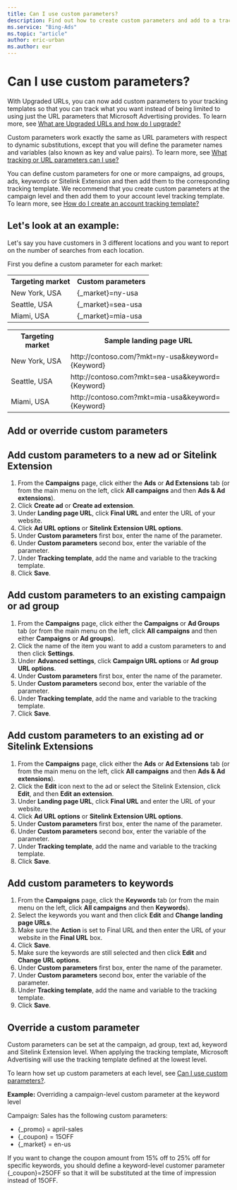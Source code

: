 ```yaml
---
title: Can I use custom parameters?
description: Find out how to create custom parameters and add to a tracking template.
ms.service: "Bing-Ads"
ms.topic: "article"
author: eric-urban
ms.author: eur
---
```


# Can I use custom parameters?

With Upgraded URLs, you can now add custom parameters to your tracking templates so that you can track what you want instead of being limited to using just the URL parameters that Microsoft Advertising provides. To learn more, see [What are Upgraded URLs and how do I upgrade?](./hlp_BA_CONC_UpgradeURL_MigrateFAQ.md)

Custom parameters work exactly the same as URL parameters with respect to dynamic substitutions, except that you will define the parameter names and variables (also known as key and value pairs). To learn more, see [What tracking or URL parameters can I use?](./hlp_BA_CONC_UpgradeURL_URLParameters.md)

You can define custom parameters for one or more campaigns, ad groups, ads, keywords or Sitelink Extension and then add them to the corresponding tracking template. We recommend that you create custom parameters at the campaign level and then add them to your account level tracking template. To learn more, see [How do I create an account tracking template?](./hlp_BA_CONC_UpgradeURL_TrackTemplateGlobalParam.md)

## Let's look at an example:

Let's say you have customers in 3 different locations and you want to report on the number of searches from each location.

First you define a custom parameter for each market:

<table>
  <tr>
    <th scope="col">Targeting market</th>
    <th scope="col">Custom parameters</th>
  </tr>
  <tr>
    <td>New York, USA</td>
    <td>
        {_market}=ny-usa
      </td>
  </tr>
  <tr>
    <td>Seattle, USA</td>
    <td>
        {_market}=sea-usa
      </td>
  </tr>
  <tr>
    <td>Miami, USA</td>
    <td>
        {_market}=mia-usa
      </td>
  </tr>
</table>

<table>
  <tr>
    <th scope="col">Targeting market</th>
    <th scope="col">Sample landing page URL</th>
  </tr>
  <tr>
    <td>New York, USA</td>
    <td>
      http://contoso.com/?mkt=ny-usa&amp;keyword={Keyword}
    </td>
  </tr>
  <tr>
    <td>Seattle, USA</td>
    <td>
      http://contoso.com?mkt=sea-usa&amp;keyword={Keyword}
    </td>
  </tr>
  <tr>
    <td>Miami, USA</td>
    <td>
      http://contoso.com?mkt=mia-usa&amp;keyword={Keyword}
    </td>
  </tr>
</table>

## Add or override custom parameters

## Add custom parameters to a new ad or Sitelink Extension
1. From the **Campaigns** page, click either the **Ads** or **Ad Extensions** tab (or from the main menu on the left, click **All campaigns** and then **Ads &amp; Ad extensions**).
1. Click **Create ad** or **Create ad extension**.
1. Under **Landing page URL**, click **Final URL** and enter the URL of your website.
1. Click **Ad URL options** or **Sitelink Extension URL options**.
1. Under **Custom parameters** first box, enter the name of the parameter.
1. Under **Custom parameters** second box, enter the variable of the parameter.
1. Under **Tracking template**, add the name and variable to the tracking template.
1. Click **Save**.

## Add custom parameters to an existing campaign or ad group
1. From the **Campaigns** page, click either the **Campaigns** or **Ad Groups** tab (or from the main menu on the left, click **All campaigns** and then either **Campaigns** or **Ad groups**).
1. Click the name of the item you want to add a custom parameters to and then click **Settings**.
1. Under **Advanced settings**, click **Campaign URL options** or **Ad group URL options**.
1. Under **Custom parameters** first box, enter the name of the parameter.
1. Under **Custom parameters** second box, enter the variable of the parameter.
1. Under **Tracking template**, add the name and variable to the tracking template.
1. Click **Save**.

## Add custom parameters to an existing ad or Sitelink Extensions
1. From the **Campaigns** page, click either the **Ads** or **Ad Extensions** tab (or from the main menu on the left, click **All campaigns** and then **Ads &amp; Ad extensions**).
1. Click the **Edit** icon next to the ad or select the Sitelink Extension, click **Edit**, and then **Edit an extension**.
1. Under **Landing page URL**, click **Final URL** and enter the URL of your website.
1. Click **Ad URL options** or **Sitelink Extension URL options**.
1. Under **Custom parameters** first box, enter the name of the parameter.
1. Under **Custom parameters** second box, enter the variable of the parameter.
1. Under **Tracking template**, add the name and variable to the tracking template.
1. Click **Save**.

## Add custom parameters to keywords
1. From the **Campaigns** page, click the **Keywords** tab (or from the main menu on the left, click **All campaigns** and then **Keywords**).
1. Select the keywords you want and then click **Edit** and **Change landing page URLs**.
1. Make sure the **Action** is set to Final URL and then enter the URL of your website in the **Final URL** box.
1. Click **Save**.
1. Make sure the keywords are still selected and then click **Edit** and **Change URL options**.
1. Under **Custom parameters** first box, enter the name of the parameter.
1. Under **Custom parameters** second box, enter the variable of the parameter.
1. Under **Tracking template**, add the name and variable to the tracking template.
1. Click **Save**.

## Override a custom parameter
Custom parameters can be set at the campaign, ad group, text ad, keyword and Sitelink Extension level.        When applying the tracking template, Microsoft Advertising will use the tracking template defined at the lowest level.

To learn how set up custom parameters at each level, see [Can I use custom parameters?](./hlp_BA_CONC_UpgradeURL_TrackTemplateCustomParam.md).

**Example:** Overriding a campaign-level custom parameter at the keyword level

Campaign: Sales has the following custom parameters:

- {_promo} = april-sales
- {_coupon} = 15OFF
- {_market} = en-us

If you want to change the coupon amount from 15% off to 25% off for specific keywords, you should define a keyword-level customer parameter {_coupon}=25OFF so that it will be substituted at the time of impression instead of 15OFF.


